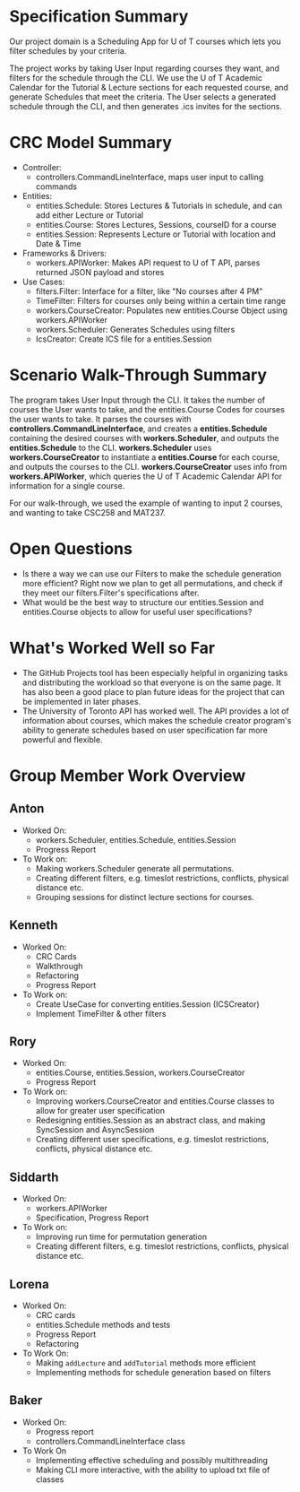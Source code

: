 # Specification Summary
Our project domain is a Scheduling App for U of T courses which lets you filter schedules by your criteria.

The project works by taking User Input regarding courses they want, and filters for the schedule through the CLI. We use the U of T Academic Calendar for the Tutorial & Lecture sections for each requested course, and generate Schedules that meet the criteria. The User selects a generated schedule through the CLI, and then generates .ics invites for the sections.

# CRC Model Summary
* Controller:
  * controllers.CommandLineInterface, maps user input to calling commands
* Entities:
  * entities.Schedule: Stores Lectures & Tutorials in schedule, and can add either Lecture or Tutorial
  * entities.Course: Stores Lectures, Sessions, courseID for a course
  * entities.Session: Represents Lecture or Tutorial with location and Date & Time
* Frameworks & Drivers:
  * workers.APIWorker: Makes API request to U of T API, parses returned JSON payload and stores
* Use Cases:
  * filters.Filter: Interface for a filter, like "No courses after 4 PM"
  * TimeFilter: Filters for courses only being within a certain time range
  * workers.CourseCreator: Populates new entities.Course Object using workers.APIWorker
  * workers.Scheduler: Generates Schedules using filters
  * IcsCreator: Create ICS file for a entities.Session
# Scenario Walk-Through Summary
The program takes User Input through the CLI. It takes the number of courses the User wants to take, and the entities.Course Codes for courses the user wants to take. It parses the courses with **controllers.CommandLineInterface**, and creates a **entities.Schedule** containing the desired courses with **workers.Scheduler**, and outputs the **entities.Schedule** to the CLI. **workers.Scheduler** uses **workers.CourseCreator** to instantiate a **entities.Course** for each course, and outputs the courses to the CLI. **workers.CourseCreator** uses info from **workers.APIWorker**, which queries the U of T Academic Calendar API for information for a single course.

For our walk-through, we used the example of wanting to input 2 courses, and wanting to take CSC258 and MAT237.

# Open Questions
* Is there a way we can use our Filters to make the schedule generation more efficient? Right now we plan to get all permutations, and check if they meet our filters.Filter's specifications after.
* What would be the best way to structure our entities.Session and entities.Course objects to allow for useful user specifications?

# What's Worked Well so Far
* The GitHub Projects tool has been especially helpful in organizing tasks and distributing the workload so that everyone is on the same page. It has also been a good place to plan future ideas for the project that can be implemented in later phases.
* The University of Toronto API has worked well. The API provides a lot of information about courses, which makes the schedule creator program's ability to generate schedules based on user specification far more powerful and flexible.
# Group Member Work Overview


## Anton
* Worked On:
  * workers.Scheduler, entities.Schedule, entities.Session 
  * Progress Report
* To Work on:
  * Making workers.Scheduler generate all permutations.
  * Creating different filters, e.g. timeslot restrictions, conflicts, physical distance etc.
  * Grouping sessions for distinct lecture sections for courses.
## Kenneth
* Worked On:
  * CRC Cards
  * Walkthrough
  * Refactoring
  * Progress Report
* To Work on:
  * Create UseCase for converting entities.Session (ICSCreator)
  * Implement TimeFilter & other filters
## Rory
* Worked On:
  * entities.Course, entities.Session, workers.CourseCreator
  * Progress Report
* To Work on:
  * Improving workers.CourseCreator and entities.Course classes to allow for greater user specification
  * Redesigning entities.Session as an abstract class, and making SyncSession and AsyncSession
  * Creating different user specifications, e.g. timeslot restrictions, conflicts, physical distance etc.
## Siddarth
* Worked On:
  * workers.APIWorker
  * Specification, Progress Report
* To Work on:
  * Improving run time for permutation generation
  * Creating different filters, e.g. timeslot restrictions, conflicts, physical distance etc. 
## Lorena 
* Worked On:
  * CRC cards
  * entities.Schedule methods and tests 
  * Progress Report 
  * Refactoring
* To Work On:
  * Making `addLecture` and `addTutorial` methods more efficient 
  * Implementing methods for schedule generation based on filters 
## Baker
* Worked On:
  * Progress report
  * controllers.CommandLineInterface class
* To Work On
  * Implementing effective scheduling and possibly multithreading
  * Making CLI more interactive, with the ability to upload txt file of classes
